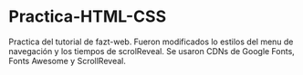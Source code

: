 # Practica-HTML-CSS

Practica del tutorial de fazt-web. Fueron modificados lo estilos
del menu de navegación y los tiempos de scrolReveal. Se usaron CDNs de Google Fonts, Fonts Awesome y ScrollReveal.


